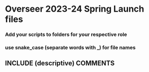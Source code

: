 # Overseer 2023-24 Spring Launch files
### Add your scripts to folders for your respective role
###    use snake_case (separate words with _) for file names

## INCLUDE (descriptive) COMMENTS